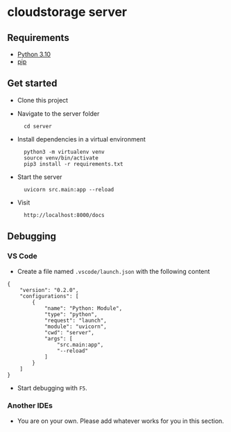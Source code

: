 # cloudstorage server

## Requirements

* [Python 3.10](https://www.python.org/)
* [pip](https://pip.pypa.io/en/stable/installation/)

## Get started

- Clone this project

- Navigate to the server folder

        cd server

- Install dependencies in a virtual environment

        python3 -m virtualenv venv
        source venv/bin/activate
        pip3 install -r requirements.txt

- Start the server

        uvicorn src.main:app --reload

- Visit

        http://localhost:8000/docs

## Debugging

### VS Code

- Create a file named `.vscode/launch.json` with the following content

```
{
    "version": "0.2.0",
    "configurations": [
        {
            "name": "Python: Module",
            "type": "python",
            "request": "launch",
            "module": "uvicorn",
            "cwd": "server",
            "args": [
                "src.main:app",
                "--reload"
            ]
        }
    ]
}
```

- Start debugging with `F5`.

### Another IDEs

- You are on your own. Please add whatever works for you in this section.